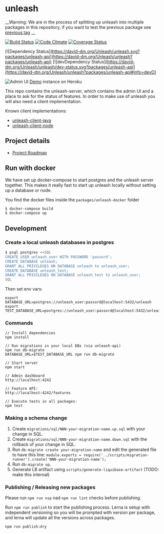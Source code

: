 # unleash

__Warning: We are in the process of splitting up unleash into multiple packages in this repository, if you want to test the previous package see [previous tag](https://github.com/finn-no/unleash/tree/v1.0.0-alpha.2) __ 

[![Build Status](https://travis-ci.org/Unleash/unleash.svg?branch=master)](https://travis-ci.org/Unleash/unleash)
[![Code Climate](https://codeclimate.com/github/Unleash/unleash/badges/gpa.svg)](https://codeclimate.com/github/Unleash/unleash)
[![Coverage Status](https://coveralls.io/repos/github/Unleash/unleash/badge.svg?branch=master)](https://coveralls.io/github/Unleash/unleash?branch=master)

[![Dependency Status](https://david-dm.org/Unleash/unleash.svg?packages/unleash-api](https://david-dm.org/Unleash/unleash?packages/unleash-api)
[![devDependency Status](https://david-dm.org/Unleash/unleash/dev-status.svg?packages/unleash-api](https://david-dm.org/Unleash/unleash?packages/unleash-api#info=devD)

![Admin UI](https://cloud.githubusercontent.com/assets/572/5873775/3ddc1a66-a2fa-11e4-923c-0a9569605dad.png)
[Demo](http://unleash.herokuapp.com/) instance on Heroku

This repo contains the unleash-server, which contains the admin UI and a place to ask for the status of features. In order to make use of unleash you will also need a client implementation.

Known client implementations:
- [unleash-client-java](https://github.com/finn-no/unleash-client-java)
- [unleash-client-node](https://github.com/finn-no/unleash-client-node)

## Project details
- [Project Roadmap](https://github.com/finn-no/unleash/wiki/Roadmap)

## Run with docker
We have set up docker-compose to start postgres and the unleash server together. This makes it really fast to start up
unleash locally without setting up a database or node.

You find the docker files inside the `packages/unleash-docker` folder

```bash
$ docker-compose build
$ docker-compose up
```

## Development

### Create a local unleash databases in postgres

```bash
$ psql postgres <<SQL
CREATE USER unleash_user WITH PASSWORD 'passord';
CREATE DATABASE unleash;
GRANT ALL PRIVILEGES ON DATABASE unleash to unleash_user;
CREATE DATABASE unleash_test;
GRANT ALL PRIVILEGES ON DATABASE unleash_test to unleash_user;
SQL
```

Then set env vars:
```
export DATABASE_URL=postgres://unleash_user:passord@localhost:5432/unleash
export TEST_DATABASE_URL=postgres://unleash_user:passord@localhost:5432/unleash_test
```

### Commands

```
// Install dependencies
npm install

// Run migrations in your local DBs (via unleash-api)
npm run db-migrate
DATABASE_URL=$TEST_DATABASE_URL npm run db-migrate

// Start server
npm start

// Admin dashboard
http://localhost:4242

// Feature API:
http://localhost:4242/features

// Execute tests in all packages:
npm test
```

### Making a schema change

1. Create `migrations/sql/NNN-your-migration-name.up.sql` with your change in SQL.
2. Create `migrations/sql/NNN-your-migration-name.down.sql` with the rollback of your change in SQL.
3. Run `db-migrate create your-migration-name` and edit the generated file to have this line: `module.exports = require('../scripts/migration-runner').create('NNN-your-migration-name');`
4. Run `db-migrate up`.
5. Generate LB artifact using `scripts/generate-liquibase-artifact` (TODO: make this internal)


### Publishing / Releasing new packages

Please run `npm run nsp` nad `npm run lint` checks before publishing.

Run `npm run publish` to start the publishing process.
Lerna is setup with independent versioning so you will be prompted with version per package, and lerna will update all the versions across packages.

`npm run publish:dry` 
